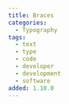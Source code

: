 ```yaml
---
title: Braces
categories:
  - Typography
tags:
  - text
  - type
  - code
  - developer
  - development
  - software
added: 1.10.0
---
```

